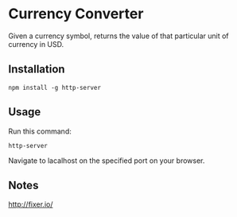 # Currency Converter

Given a currency symbol, returns the value of that particular unit of currency in USD.

## Installation

```
npm install -g http-server
```

## Usage

Run this command:

``` 
http-server
```

Navigate to lacalhost on the specified port on your browser.

## Notes

http://fixer.io/